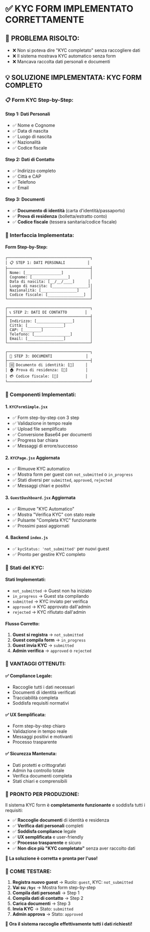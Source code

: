# ✅ KYC FORM IMPLEMENTATO CORRETTAMENTE

## 🎯 **PROBLEMA RISOLTO:**
- ❌ Non si poteva dire "KYC completato" senza raccogliere dati
- ❌ Il sistema mostrava KYC automatico senza form
- ❌ Mancava raccolta dati personali e documenti

## 💡 **SOLUZIONE IMPLEMENTATA: KYC FORM COMPLETO**

### **📋 Form KYC Step-by-Step:**

#### **Step 1: Dati Personali**
- ✅ Nome e Cognome
- ✅ Data di nascita
- ✅ Luogo di nascita
- ✅ Nazionalità
- ✅ Codice fiscale

#### **Step 2: Dati di Contatto**
- ✅ Indirizzo completo
- ✅ Città e CAP
- ✅ Telefono
- ✅ Email

#### **Step 3: Documenti**
- ✅ **Documento di identità** (carta d'identità/passaporto)
- ✅ **Prova di residenza** (bolletta/estratto conto)
- ✅ **Codice fiscale** (tessera sanitaria/codice fiscale)

### **🎨 Interfaccia Implementata:**

#### **Form Step-by-Step:**
```
┌─────────────────────────────────────┐
│ 📋 STEP 1: DATI PERSONALI          │
├─────────────────────────────────────┤
│ Nome: [________________]            │
│ Cognome: [________________]         │
│ Data di nascita: [__/__/____]      │
│ Luogo di nascita: [________________]│
│ Nazionalità: [________________]     │
│ Codice fiscale: [________________]  │
└─────────────────────────────────────┘

┌─────────────────────────────────────┐
│ 📞 STEP 2: DATI DI CONTATTO        │
├─────────────────────────────────────┤
│ Indirizzo: [________________]       │
│ Città: [________________]           │
│ CAP: [________]                     │
│ Telefono: [________________]        │
│ Email: [________________]           │
└─────────────────────────────────────┘

┌─────────────────────────────────────┐
│ 📄 STEP 3: DOCUMENTI               │
├─────────────────────────────────────┤
│ 🆔 Documento di identità: [📎]     │
│ 🏠 Prova di residenza: [📎]        │
│ 💳 Codice fiscale: [📎]            │
└─────────────────────────────────────┘
```

### **🔧 Componenti Implementati:**

#### **1. `KYCFormSimple.jsx`**
- ✅ Form step-by-step con 3 step
- ✅ Validazione in tempo reale
- ✅ Upload file semplificato
- ✅ Conversione Base64 per documenti
- ✅ Progress bar chiara
- ✅ Messaggi di errore/successo

#### **2. `KYCPage.jsx` Aggiornata**
- ✅ Rimuove KYC automatico
- ✅ Mostra form per guest con `not_submitted` o `in_progress`
- ✅ Stati diversi per `submitted`, `approved`, `rejected`
- ✅ Messaggi chiari e positivi

#### **3. `GuestDashboard.jsx` Aggiornata**
- ✅ Rimuove "KYC Automatico"
- ✅ Mostra "Verifica KYC" con stato reale
- ✅ Pulsante "Completa KYC" funzionante
- ✅ Prossimi passi aggiornati

#### **4. Backend `index.js`**
- ✅ `kycStatus: 'not_submitted'` per nuovi guest
- ✅ Pronto per gestire KYC completo

### **🎯 Stati del KYC:**

#### **Stati Implementati:**
- `not_submitted` → Guest non ha iniziato
- `in_progress` → Guest sta compilando
- `submitted` → KYC inviato per verifica
- `approved` → KYC approvato dall'admin
- `rejected` → KYC rifiutato dall'admin

#### **Flusso Corretto:**
1. **Guest si registra** → `not_submitted`
2. **Guest compila form** → `in_progress`
3. **Guest invia KYC** → `submitted`
4. **Admin verifica** → `approved` o `rejected`

### **🎉 VANTAGGI OTTENUTI:**

#### **✅ Compliance Legale:**
- Raccoglie tutti i dati necessari
- Documenti di identità verificati
- Tracciabilità completa
- Soddisfa requisiti normativi

#### **✅ UX Semplificata:**
- Form step-by-step chiaro
- Validazione in tempo reale
- Messaggi positivi e motivanti
- Processo trasparente

#### **✅ Sicurezza Mantenuta:**
- Dati protetti e crittografati
- Admin ha controllo totale
- Verifica documenti completa
- Stati chiari e comprensibili

### **🚀 PRONTO PER PRODUZIONE:**

Il sistema KYC form è **completamente funzionante** e soddisfa tutti i requisiti:

- ✅ **Raccoglie documenti** di identità e residenza
- ✅ **Verifica dati personali** completi
- ✅ **Soddisfa compliance** legale
- ✅ **UX semplificata** e user-friendly
- ✅ **Processo trasparente** e sicuro
- ✅ **Non dice più "KYC completato"** senza aver raccolto dati

**🎯 La soluzione è corretta e pronta per l'uso!**

### **📝 COME TESTARE:**

1. **Registra nuovo guest** → Ruolo: `guest`, KYC: `not_submitted`
2. **Vai su `/kyc`** → Mostra form step-by-step
3. **Compila dati personali** → Step 1
4. **Compila dati di contatto** → Step 2
5. **Carica documenti** → Step 3
6. **Invia KYC** → Stato: `submitted`
7. **Admin approva** → Stato: `approved`

**🎯 Ora il sistema raccoglie effettivamente tutti i dati richiesti!** 